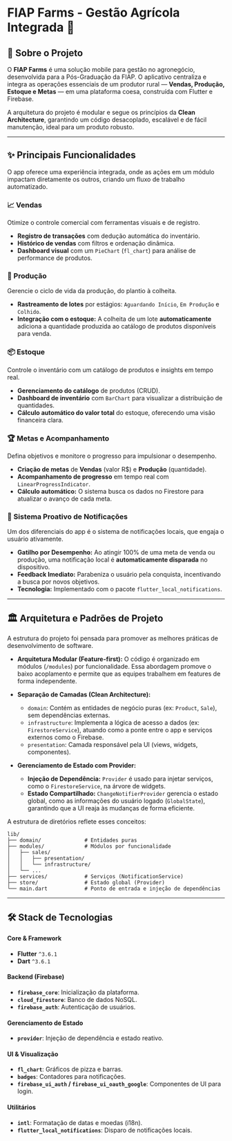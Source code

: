 # FIAP Farms - Gestão Agrícola Integrada 🚜

## 🎯 Sobre o Projeto

O **FIAP Farms** é uma solução mobile para gestão no agronegócio, desenvolvida para a Pós-Graduação da FIAP. O aplicativo centraliza e integra as operações essenciais de um produtor rural — **Vendas, Produção, Estoque e Metas** — em uma plataforma coesa, construída com Flutter e Firebase.

A arquitetura do projeto é modular e segue os princípios da **Clean Architecture**, garantindo um código desacoplado, escalável e de fácil manutenção, ideal para um produto robusto.

---

## ✨ Principais Funcionalidades

O app oferece uma experiência integrada, onde as ações em um módulo impactam diretamente os outros, criando um fluxo de trabalho automatizado.

### 📈 Vendas

Otimize o controle comercial com ferramentas visuais e de registro.

- **Registro de transações** com dedução automática do inventário.
- **Histórico de vendas** com filtros e ordenação dinâmica.
- **Dashboard visual** com um `PieChart` (`fl_chart`) para análise de performance de produtos.

### 🌱 Produção

Gerencie o ciclo de vida da produção, do plantio à colheita.

- **Rastreamento de lotes** por estágios: `Aguardando Início`, `Em Produção` e `Colhido`.
- **Integração com o estoque:** A colheita de um lote **automaticamente** adiciona a quantidade produzida ao catálogo de produtos disponíveis para venda.

### 📦 Estoque

Controle o inventário com um catálogo de produtos e insights em tempo real.

- **Gerenciamento do catálogo** de produtos (CRUD).
- **Dashboard de inventário** com `BarChart` para visualizar a distribuição de quantidades.
- **Cálculo automático do valor total** do estoque, oferecendo uma visão financeira clara.

### 🏆 Metas e Acompanhamento

Defina objetivos e monitore o progresso para impulsionar o desempenho.

- **Criação de metas** de **Vendas** (valor R$) e **Produção** (quantidade).
- **Acompanhamento de progresso** em tempo real com `LinearProgressIndicator`.
- **Cálculo automático:** O sistema busca os dados no Firestore para atualizar o avanço de cada meta.

### 🔔 Sistema Proativo de Notificações

Um dos diferenciais do app é o sistema de notificações locais, que engaja o usuário ativamente.

- **Gatilho por Desempenho:** Ao atingir 100% de uma meta de venda ou produção, uma notificação local é **automaticamente disparada** no dispositivo.
- **Feedback Imediato:** Parabeniza o usuário pela conquista, incentivando a busca por novos objetivos.
- **Tecnologia:** Implementado com o pacote `flutter_local_notifications`.

---

## 🏛️ Arquitetura e Padrões de Projeto

A estrutura do projeto foi pensada para promover as melhores práticas de desenvolvimento de software.

- **Arquitetura Modular (Feature-first):** O código é organizado em módulos (`/modules`) por funcionalidade. Essa abordagem promove o baixo acoplamento e permite que as equipes trabalhem em features de forma independente.

- **Separação de Camadas (Clean Architecture):**

  - `domain`: Contém as entidades de negócio puras (ex: `Product`, `Sale`), sem dependências externas.
  - `infrastructure`: Implementa a lógica de acesso a dados (ex: `FirestoreService`), atuando como a ponte entre o app e serviços externos como o Firebase.
  - `presentation`: Camada responsável pela UI (views, widgets, componentes).

- **Gerenciamento de Estado com Provider:**

  - **Injeção de Dependência:** `Provider` é usado para injetar serviços, como o `FirestoreService`, na árvore de widgets.
  - **Estado Compartilhado:** `ChangeNotifierProvider` gerencia o estado global, como as informações do usuário logado (`GlobalState`), garantindo que a UI reaja às mudanças de forma eficiente.

A estrutura de diretórios reflete esses conceitos:

```
lib/
├── domain/              # Entidades puras
├── modules/             # Módulos por funcionalidade
│   ├── sales/
│   │   ├── presentation/
│   │   └── infrastructure/
│   └── ...
├── services/            # Serviços (NotificationService)
├── store/               # Estado global (Provider)
└── main.dart            # Ponto de entrada e injeção de dependências
```

---

## 🛠️ Stack de Tecnologias

#### Core & Framework

- **Flutter** `^3.6.1`
- **Dart** `^3.6.1`

#### Backend (Firebase)

- **`firebase_core`**: Inicialização da plataforma.
- **`cloud_firestore`**: Banco de dados NoSQL.
- **`firebase_auth`**: Autenticação de usuários.

#### Gerenciamento de Estado

- **`provider`**: Injeção de dependência e estado reativo.

#### UI & Visualização

- **`fl_chart`**: Gráficos de pizza e barras.
- **`badges`**: Contadores para notificações.
- **`firebase_ui_auth` / `firebase_ui_oauth_google`**: Componentes de UI para login.

#### Utilitários

- **`intl`**: Formatação de datas e moedas (i18n).
- **`flutter_local_notifications`**: Disparo de notificações locais.
